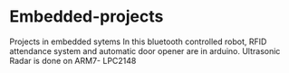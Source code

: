 # Embedded-projects
Projects in embedded sytems
In this bluetooth controlled robot, RFID attendance system and automatic door opener are in arduino.
Ultrasonic Radar is done on ARM7- LPC2148
